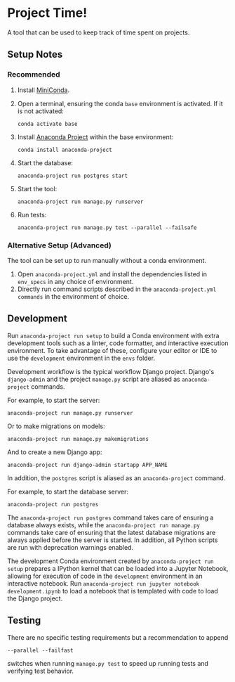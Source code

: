 # Project Time!

A tool that can be used to keep track of time spent on projects.

## Setup Notes

### Recommended

1. Install [MiniConda](https://docs.conda.io/en/latest/miniconda.html).
2. Open a terminal, ensuring the conda `base` environment is activated. If it is
   not activated:

   `conda activate base`

3. Install [Anaconda Project](https://anaconda-project.readthedocs.io/en/latest)
   within the base environment:

   `conda install anaconda-project`

4. Start the database:

    `anaconda-project run postgres start`

5. Start the tool:

   `anaconda-project run manage.py runserver`

6. Run tests:

   `anaconda-project run manage.py test --parallel --failsafe`

### Alternative Setup (Advanced)

The tool can be set up to run manually without a conda environment.

1. Open `anaconda-project.yml` and install the dependencies listed in
   `env_specs` in any choice of environment.
2. Directly run command scripts described in the
   `anaconda-project.yml` `commands` in the environment of choice.

## Development

Run `anaconda-project run setup` to build a Conda environment with extra
development tools such as a linter, code formatter, and interactive execution
environment. To take advantage of these, configure your editor or IDE to use
the `development` environment in the `envs` folder.

Development workflow is the typical workflow Django project.
Django's `django-admin` and the project `manage.py` script are aliased as
`anaconda-project` commands.

For example, to start the server:

`anaconda-project run manage.py runserver`

Or to make migrations on models:

`anaconda-project run manage.py makemigrations`

And to create a new Django app:

`anaconda-project run django-admin startapp APP_NAME`

In addition, the `postgres` script is aliased as an `anaconda-project` command.

For example, to start the database server:

`anaconda-project run postgres`

The `anaconda-project run postgres` command takes care of ensuring a database
always exists, while the `anaconda-project run manage.py` commands take care of
ensuring that the latest database migrations are always applied before the server
is started. In addition, all Python scripts are run with deprecation warnings enabled.

The development Conda environment created by `anaconda-project run setup` prepares
a IPython kernel that can be loaded into a Jupyter Notebook, allowing for execution
of code in the `development` environment in an interactive notebook. Run
`anaconda-project run jupyter notebook development.ipynb` to load a notebook that
is templated with code to load the Django project.

## Testing

There are no specific testing requirements but a recommendation to append

`--parallel --failfast`

switches when running `manage.py test` to speed up running tests and
verifying test behavior.
